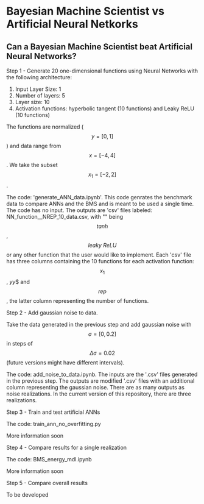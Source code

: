 # Bayesian Machine Scientist vs Artificial Neural Netkorks

## Can a Bayesian Machine Scientist beat Artificial Neural Networks?

Step 1 - Generate 20 one-dimensional functions using Neural Networks with the following architecture:

   1. Input Layer Size: 1
   1. Number of layers: 5
   1. Layer size: 10
   1. Activation functions: hyperbolic tangent (10 functions) and Leaky ReLU (10 functions)

The functions are normalized ($$y=[0,1]$$) and data range from $$x=[-4,4]$$. We take the subset $$x_1=[-2,2]$$.

The code: 'generate_ANN_data.ipynb'. This code genrates the benchmark data to compare ANNs and the BMS and is meant to be used a single time. The code has no input. The outputs are 'csv' files labeled: NN_function_<function>_NREP_10_data.csv, with "<function>" being $$\textit{tanh}$$, $$\textit{leaky ReLU}$$ or any other function that the user would like to implement. Each 'csv' file has three columns containing the 10 functions for each activation function: $$x_1$$, $yy$$ and $$rep$$, the latter column representing the number of functions.

Step 2 - Add gaussian noise to data.

Take the data generated in the previous step and add gaussian noise with $$\sigma=[0, 0.2]$$ in steps of $$\Delta \sigma = 0.02$$ (future versions might have different intervals).

The code: add_noise_to_data.ipynb. The inputs are the '.csv' files generated in the previous step. The outputs are modified '.csv' files with an additional column representing the gaussian noise. There are as many outputs as noise realizations. In the current version of this repository, there are three realizations.

Step 3 - Train and test artificial ANNs

The code: train_ann_no_overfitting.py

More information soon


Step 4 - Compare results for a single realization

The code: BMS_energy_mdl.ipynb

More information soon

Step 5 - Compare overall results

To be developed